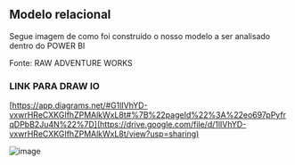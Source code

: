 ## Modelo relacional

Segue imagem de como foi construído o nosso modelo a ser analisado dentro do POWER BI

Fonte: RAW ADVENTURE WORKS

### LINK PARA DRAW IO
[https://app.diagrams.net/#G1lIVhYD-vxwrHReCXKGIfhZPMAlkWxL8t#%7B%22pageId%22%3A%22eo697pPyfrqDPbB2Ju4N%22%7D](https://drive.google.com/file/d/1lIVhYD-vxwrHReCXKGIfhZPMAlkWxL8t/view?usp=sharing)

![image](https://github.com/user-attachments/assets/978d0d4e-ba0c-4969-8dfd-6c45ff0fbbf0)

